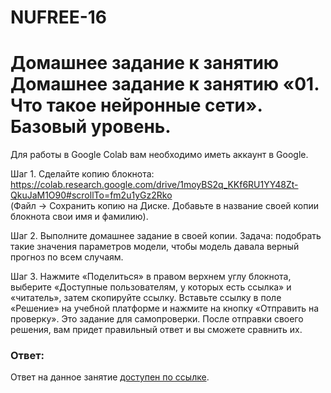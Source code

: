 # NUFREE-16

# Домашнее задание к занятию Домашнее задание к занятию «01. Что такое нейронные сети». Базовый уровень.

Для работы в Google Colab вам необходимо иметь аккаунт в Google.

Шаг 1. Сделайте копию блокнота:
https://colab.research.google.com/drive/1moyBS2q_KKf6RU1YY48Zt-QkuJaM1O90#scrollTo=fm2u1yGz2Rko  
(Файл -> Сохранить копию на Диске. Добавьте в название своей копии блокнота свои имя и фамилию).


Шаг 2. Выполните домашнее задание в своей копии.
Задача: подобрать такие значения параметров модели, чтобы модель давала верный прогноз по всем случаям.


Шаг 3. Нажмите «Поделиться» в правом верхнем углу блокнота, выберите «Доступные пользователям, у которых есть ссылка» и «читатель», затем скопируйте ссылку. Вставьте ссылку в поле «Решение» на учебной платформе и нажмите на кнопку «Отправить на проверку».
Это задание для самопроверки. После отправки своего решения, вам придет правильный ответ и вы сможете сравнить их.

### Ответ:

Ответ на данное занятие [доступен по ссылке](https://colab.research.google.com/drive/1Tf-8j-jy5cYcuV5fdwMONz3Kwtwm1E2a?usp=sharing).
